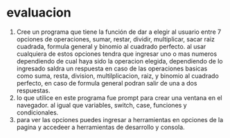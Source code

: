 # evaluacion
1. Cree un programa que tiene la función de dar a elegir al usuario entre 7 opciones de operaciones, sumar, restar, dividir, multiplicar, sacar raiz cuadrada, formula general y binomio al cuadrado perfecto. al usar cualquiera de estos opciones tendra que ingresar uno o mas numeros dependiendo de cual haya sido la operacion elegida, dependiendo de lo ingresado saldra un respuesta en caso de las operaciones basicas como suma, resta, division, multilplicacion, raiz, y binomio al cuadrado perfecto, en caso de formula general podran salir de una a dos respuestas.
2. lo que utilice en este programa fue prompt para crear una ventana en el navegador. al igual que variables, switch, case, funciones y condicionales.
3. para ver las opciones puedes ingresar a herramientas en opciones de la pagina y accedeer a herramientas de desarrollo y consola.
